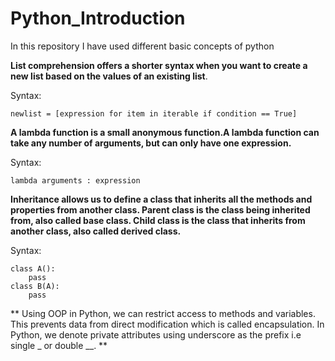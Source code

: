 # Python_Introduction

In this repository I have used different basic concepts of python

**List comprehension offers a shorter syntax when you want to create a new list based on the values of an existing list**.

Syntax:
```
newlist = [expression for item in iterable if condition == True]
```
**A lambda function is a small anonymous function.A lambda function can take any number of arguments, but can only have one expression.**

Syntax:
```
lambda arguments : expression
```

**Inheritance allows us to define a class that inherits all the methods and properties from another class.
Parent class is the class being inherited from, also called base class.
Child class is the class that inherits from another class, also called derived class.**

Syntax:
```
class A():
    pass
class B(A):
    pass
```
** Using OOP in Python, we can restrict access to methods and variables. This prevents data from direct modification which is called encapsulation. In Python, we denote private attributes using underscore as the prefix i.e single _ or double __. **

